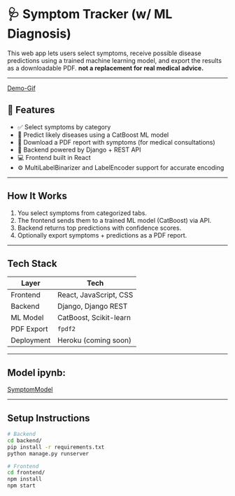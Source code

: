 # 🩺 Symptom Tracker (w/ ML Diagnosis)

This web app lets users select symptoms, receive possible disease predictions using a trained machine learning model, and export the results as a downloadable PDF. **not a replacement for real medical advice.**

---
[Demo-Gif]("C:\Users\Owner\Pictures\Demo.gif")
## 🚀 Features

- ✅ Select symptoms by category
- 🧠 Predict likely diseases using a CatBoost ML model
- 📄 Download a PDF report with symptoms (for medical consultations)
- 🔐 Backend powered by Django + REST API
- 💻 Frontend built in React
- ⚙️ MultiLabelBinarizer and LabelEncoder support for accurate encoding

---

## How It Works

1. You select symptoms from categorized tabs.
2. The frontend sends them to a trained ML model (CatBoost) via API.
3. Backend returns top predictions with confidence scores.
4. Optionally export symptoms + predictions as a PDF report.

---

##  Tech Stack

| Layer      | Tech                  |
|------------|------------------------|
| Frontend   | React, JavaScript, CSS |
| Backend    | Django, Django REST    |
| ML Model   | CatBoost, Scikit-learn |
| PDF Export | `fpdf2`                |
| Deployment | Heroku (coming soon)   |

---

## Model ipynb:

[SymptomModel](https://colab.research.google.com/drive/1GiuKZHifoPUQC5KNYKnRHb9nlPLONFa5?usp=sharing)

---

## Setup Instructions

```bash
# Backend
cd backend/
pip install -r requirements.txt
python manage.py runserver

# Frontend
cd frontend/
npm install
npm start
